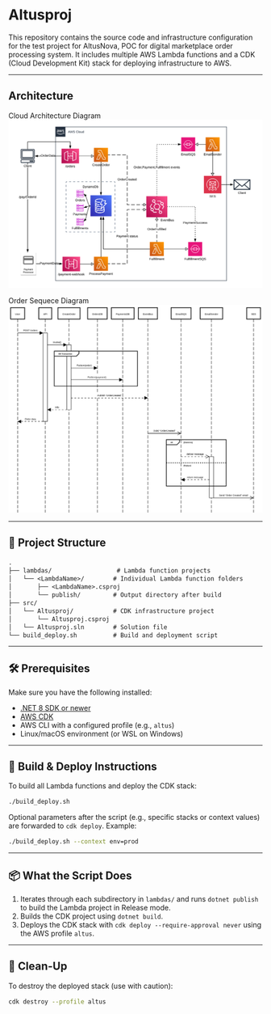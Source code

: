 # Altusproj

This repository contains the source code and infrastructure configuration for the test project for AltusNova, POC for digital marketplace order processing system. It includes multiple AWS Lambda functions and a CDK (Cloud Development Kit) stack for deploying infrastructure to AWS.

---

## Architecture

Cloud Architecture Diagram
![Architecture Diagram](images/ArchitecureDiagram.png)

Order Sequece Diagram
![Order Sequece Diagram](images/OrderSequece.png)

---

## 📁 Project Structure

```
.
├── lambdas/                  # Lambda function projects
│   └── <LambdaName>/        # Individual Lambda function folders
│       ├── <LambdaName>.csproj
│       └── publish/         # Output directory after build
├── src/
│   └── Altusproj/           # CDK infrastructure project
│       └── Altusproj.csproj
│   └── Altusproj.sln        # Solution file
└── build_deploy.sh          # Build and deployment script
```

---

## 🛠️ Prerequisites

Make sure you have the following installed:

- [.NET 8 SDK or newer](https://dotnet.microsoft.com/en-us/download)
- [AWS CDK](https://docs.aws.amazon.com/cdk/latest/guide/getting_started.html)
- AWS CLI with a configured profile (e.g., `altus`)
- Linux/macOS environment (or WSL on Windows)

---

## 🚀 Build & Deploy Instructions

To build all Lambda functions and deploy the CDK stack:

```bash
./build_deploy.sh
```

Optional parameters after the script (e.g., specific stacks or context values) are forwarded to `cdk deploy`. Example:

```bash
./build_deploy.sh --context env=prod
```

---

## 📦 What the Script Does

1. Iterates through each subdirectory in `lambdas/` and runs `dotnet publish` to build the Lambda project in Release mode.
2. Builds the CDK project using `dotnet build`.
3. Deploys the CDK stack with `cdk deploy --require-approval never` using the AWS profile `altus`.

---

## 🧼 Clean-Up

To destroy the deployed stack (use with caution):

```bash
cdk destroy --profile altus
```
